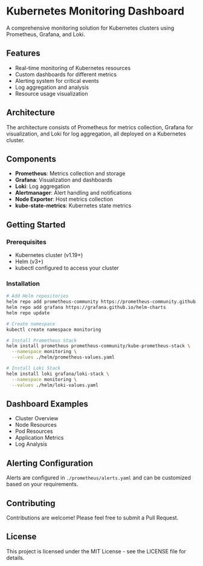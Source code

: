 # Kubernetes Monitoring Dashboard

A comprehensive monitoring solution for Kubernetes clusters using Prometheus, Grafana, and Loki.

## Features

- Real-time monitoring of Kubernetes resources
- Custom dashboards for different metrics
- Alerting system for critical events
- Log aggregation and analysis
- Resource usage visualization

## Architecture

The architecture consists of Prometheus for metrics collection, Grafana for visualization, and Loki for log aggregation, all deployed on a Kubernetes cluster.

## Components

- **Prometheus**: Metrics collection and storage
- **Grafana**: Visualization and dashboards
- **Loki**: Log aggregation
- **Alertmanager**: Alert handling and notifications
- **Node Exporter**: Host metrics collection
- **kube-state-metrics**: Kubernetes state metrics

## Getting Started

### Prerequisites

- Kubernetes cluster (v1.19+)
- Helm (v3+)
- kubectl configured to access your cluster

### Installation

```bash
# Add Helm repositories
helm repo add prometheus-community https://prometheus-community.github.io/helm-charts
helm repo add grafana https://grafana.github.io/helm-charts
helm repo update

# Create namespace
kubectl create namespace monitoring

# Install Prometheus Stack
helm install prometheus prometheus-community/kube-prometheus-stack \
  --namespace monitoring \
  --values ./helm/prometheus-values.yaml

# Install Loki Stack
helm install loki grafana/loki-stack \
  --namespace monitoring \
  --values ./helm/loki-values.yaml
```

## Dashboard Examples

- Cluster Overview
- Node Resources
- Pod Resources
- Application Metrics
- Log Analysis

## Alerting Configuration

Alerts are configured in `./prometheus/alerts.yaml` and can be customized based on your requirements.

## Contributing

Contributions are welcome! Please feel free to submit a Pull Request.

## License

This project is licensed under the MIT License - see the LICENSE file for details.